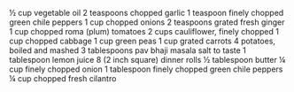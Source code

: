 ½ cup vegetable oil
2 teaspoons chopped garlic
1 teaspoon finely chopped green chile peppers
1 cup chopped onions
2 teaspoons grated fresh ginger
1 cup chopped roma (plum) tomatoes
2 cups cauliflower, finely chopped
1 cup chopped cabbage
1 cup green peas
1 cup grated carrots
4 potatoes, boiled and mashed
3 tablespoons pav bhaji masala
salt to taste
1 tablespoon lemon juice
8 (2 inch square) dinner rolls
½ tablespoon butter
¼ cup finely chopped onion
1 tablespoon finely chopped green chile peppers
¼ cup chopped fresh cilantro